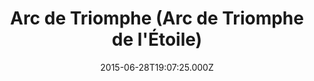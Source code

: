---
date: 2015-06-28T19:07:25.000Z
title: Arc de Triomphe (Arc de Triomphe de l'Étoile)
latitude: 48.873783275868725
longitude: 2.2950589656829834
url: https://www.paris-arc-de-triomphe.fr
category: checkin
---